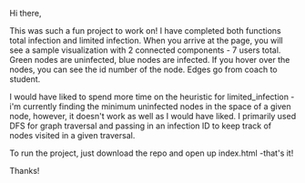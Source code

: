 Hi there,

This was such a fun project to work on! I have completed both functions total infection and limited infection. When you arrive at the page, you will see a sample visualization with 2 connected components - 7 users total. Green nodes are uninfected, blue nodes are infected. If you hover over the nodes, you can see the id number of the node. Edges go from coach to student. 


I would have liked to spend more time on the heuristic for limited_infection - i'm currently finding the minimum uninfected nodes in the space of a given node, however, it doesn't work as well as I would have liked. I primarily used DFS for graph traversal and passing in an infection ID to keep track of nodes visited in a given traversal.

To run the project, just download the repo and open up index.html -that's it! 

Thanks!

